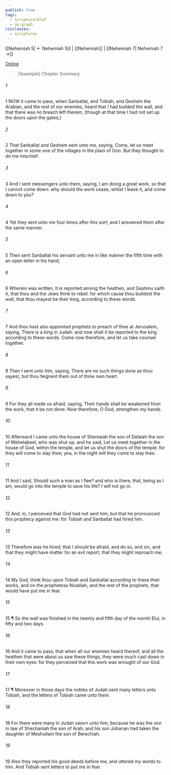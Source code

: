 ```yaml
---
publish: true
tags:
  - Scripture/OldT
  - no-graph
cssclasses:
  - scriptures
---
```

[[Nehemiah 5| ← Nehemiah 5]] | [[Nehemiah]] | [[Nehemiah 7| Nehemiah 7 →]]

[Online](https://churchofjesuschrist.org/study/scriptures/ot/neh/6?lang=eng)

>[!example] Chapter Summary
>
###### 1
1 NOW it came to pass, when Sanballat, and Tobiah, and Geshem the Arabian, and the rest of our enemies, heard that I had builded the wall, and that there was no breach left therein; (though at that time I had not set up the doors upon the gates;)
###### 2
2 That Sanballat and Geshem sent unto me, saying, Come, let us meet together in some one of the villages in the plain of Ono.  But they thought to do me mischief.
###### 3
3 And I sent messengers unto them, saying, I am doing a great work, so that I cannot come down: why should the work cease, whilst I leave it, and come down to you?
###### 4
4 Yet they sent unto me four times after this sort; and I answered them after the same manner.
###### 5
5 Then sent Sanballat his servant unto me in like manner the fifth time with an open letter in his hand;
###### 6
6 Wherein was written, It is reported among the heathen, and Gashmu saith it, that thou and the Jews think to rebel: for which cause thou buildest the wall, that thou mayest be their king, according to these words.
###### 7
7 And thou hast also appointed prophets to preach of thee at Jerusalem, saying, There is a king in Judah: and now shall it be reported to the king according to these words.  Come now therefore, and let us take counsel together.
###### 8
8 Then I sent unto him, saying, There are no such things done as thou sayest, but thou feignest them out of thine own heart.
###### 9
9 For they all made us afraid, saying, Their hands shall be weakened from the work, that it be not done.  Now therefore, O God, strengthen my hands.
###### 10
10 Afterward I came unto the house of Shemaiah the son of Delaiah the son of Mehetabeel, who was shut up; and he said, Let us meet together in the house of God, within the temple, and let us shut the doors of the temple: for they will come to slay thee; yea, in the night will they come to slay thee.
###### 11
11 And I said, Should such a man as I flee?  and who is there, that, being as I am, would go into the temple to save his life?  I will not go in.
###### 12
12 And, lo, I perceived that God had not sent him; but that he pronounced this prophecy against me: for Tobiah and Sanballat had hired him.
###### 13
13 Therefore was he hired, that I should be afraid, and do so, and sin, and that they might have matter for an evil report, that they might reproach me.
###### 14
14 My God, think thou upon Tobiah and Sanballat according to these their works, and on the prophetess Noadiah, and the rest of the prophets, that would have put me in fear.
###### 15
15 ¶ So the wall was finished in the twenty and fifth day of the month Elul, in fifty and two days.
###### 16
16 And it came to pass, that when all our enemies heard thereof, and all the heathen that were about us saw these things, they were much cast down in their own eyes: for they perceived that this work was wrought of our God.
###### 17
17 ¶ Moreover in those days the nobles of Judah sent many letters unto Tobiah, and the letters of Tobiah came unto them.
###### 18
18 For there were many in Judah sworn unto him, because he was the son in law of Shechaniah the son of Arah; and his son Johanan had taken the daughter of Meshullam the son of Berechiah.
###### 19
19 Also they reported his good deeds before me, and uttered my words to him.  And Tobiah sent letters to put me in fear.



